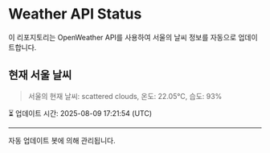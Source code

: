 
# Weather API Status

이 리포지토리는 OpenWeather API를 사용하여 서울의 날씨 정보를 자동으로 업데이트합니다.

## 현재 서울 날씨
> 서울의 현재 날씨: scattered clouds, 온도: 22.05°C, 습도: 93%

⏳ 업데이트 시간: 2025-08-09 17:21:54 (UTC)

---
자동 업데이트 봇에 의해 관리됩니다.

